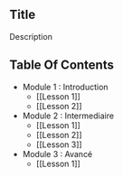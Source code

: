 ## Title

Description

## Table Of Contents

- Module 1 : Introduction
    - [[Lesson 1]]
    - [[Lesson 2]]
- Module 2 : Intermediaire
    - [[Lesson 1]]
    - [[Lesson 2]]
    - [[Lesson 3]]
- Module 3 : Avancé
    - [[Lesson 1]]
